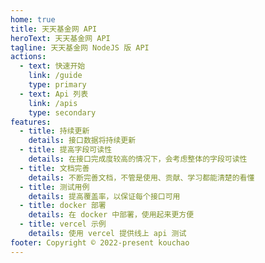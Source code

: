 ```yaml
---
home: true
title: 天天基金网 API
heroText: 天天基金网 API
tagline: 天天基金网 NodeJS 版 API
actions:
  - text: 快速开始
    link: /guide
    type: primary
  - text: Api 列表
    link: /apis
    type: secondary
features:
  - title: 持续更新
    details: 接口数据将持续更新
  - title: 提高字段可读性
    details: 在接口完成度较高的情况下，会考虑整体的字段可读性
  - title: 文档完善
    details: 不断完善文档，不管是使用、贡献、学习都能清楚的看懂
  - title: 测试用例
    details: 提高覆盖率，以保证每个接口可用
  - title: docker 部署
    details: 在 docker 中部署，使用起来更方便
  - title: vercel 示例
    details: 使用 vercel 提供线上 api 测试
footer: Copyright © 2022-present kouchao
---
```

